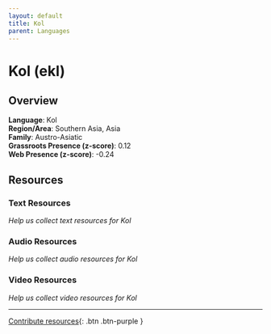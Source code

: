 ```yaml
---
layout: default
title: Kol
parent: Languages
---
```


# Kol (ekl)

## Overview

**Language**: Kol  
**Region/Area**: Southern Asia, Asia  
**Family**: Austro-Asiatic  
**Grassroots Presence (z-score)**: 0.12  
**Web Presence (z-score)**: -0.24  

## Resources

### Text Resources
*Help us collect text resources for Kol*

### Audio Resources
*Help us collect audio resources for Kol*

### Video Resources
*Help us collect video resources for Kol*

---

[Contribute resources](https://forms.office.com/e/1SfLJx3u1r){: .btn .btn-purple }

